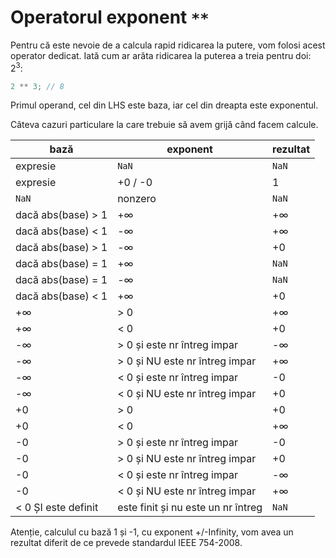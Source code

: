 # Operatorul exponent `**`

Pentru că este nevoie de a calcula rapid ridicarea la putere, vom folosi acest operator dedicat. Iată cum ar arăta ridicarea la puterea a treia pentru doi: 2<sup>3</sup>:

```javascript
2 ** 3; // 8
```

Primul operand, cel din LHS este baza, iar cel din dreapta este exponentul.

Câteva cazuri particulare la care trebuie să avem grijă când facem calcule.

| bază                | exponent                           | rezultat |
| ------------------- | ---------------------------------- | -------- |
| expresie            | `NaN`                              | `NaN`    |
| expresie            | +0 / -0                            | 1        |
| `NaN`               | nonzero                            | `NaN`    |
| dacă abs(base) > 1  | +∞                                 | +∞       |
| dacă abs(base) < 1  | -∞                                 | +∞       |
| dacă abs(base) > 1  | -∞                                 | +0       |
| dacă abs(base) = 1  | +∞                                 | `NaN`    |
| dacă abs(base) = 1  | -∞                                 | `NaN`    |
| dacă abs(base) < 1  | +∞                                 | +0       |
| +∞                  | > 0                                | +∞       |
| +∞                  | < 0                                | +0       |
| -∞                  | > 0 și este nr întreg impar        | -∞       |
| -∞                  | > 0 și NU este nr întreg impar     | +∞       |
| -∞                  | < 0 și este nr întreg impar        | -0       |
| -∞                  | < 0 și NU este nr întreg impar     | +0       |
| +0                  | > 0                                | +0       |
| +0                  | < 0                                | +∞       |
| -0                  | > 0 și este nr întreg impar        | -0       |
| -0                  | > 0 și NU este nr întreg impar     | +0       |
| -0                  | < 0 și este nr întreg impar        | -∞       |
| -0                  | < 0 și NU este nr întreg impar     | +∞       |
| < 0 ȘI este definit | este finit și nu este un nr întreg | `NaN`    |

Atenție, calculul cu bază 1 și -1, cu exponent +/-Infinity, vom avea un rezultat diferit de ce prevede standardul IEEE 754-2008.
